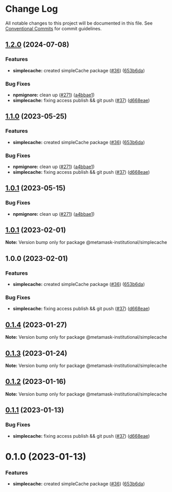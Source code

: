 # Change Log

All notable changes to this project will be documented in this file.
See [Conventional Commits](https://conventionalcommits.org) for commit guidelines.

## [1.2.0](https://github.com/rocketxujia/metamask-institutional/compare/simplecache-v1.1.0...simplecache-v1.2.0) (2024-07-08)


### Features

* **simplecache:** created simpleCache package ([#36](https://github.com/rocketxujia/metamask-institutional/issues/36)) ([653b6da](https://github.com/rocketxujia/metamask-institutional/commit/653b6dad7bd6127d82ddf2bc03b7d2787ca73268))


### Bug Fixes

* **npmignore:** clean up ([#271](https://github.com/rocketxujia/metamask-institutional/issues/271)) ([a4bbae1](https://github.com/rocketxujia/metamask-institutional/commit/a4bbae1887ef3cead82b58bd2ec14fbfcd40f662))
* **simplecache:** fixing access publish && git push ([#37](https://github.com/rocketxujia/metamask-institutional/issues/37)) ([d668eae](https://github.com/rocketxujia/metamask-institutional/commit/d668eae8d3995241a4dbd873a0aea0172a19700a))

## [1.1.0](https://github.com/consensys-vertical-apps/metamask-institutional/compare/simplecache-v1.0.2...simplecache-v1.1.0) (2023-05-25)


### Features

* **simplecache:** created simpleCache package ([#36](https://github.com/consensys-vertical-apps/metamask-institutional/issues/36)) ([653b6da](https://github.com/consensys-vertical-apps/metamask-institutional/commit/653b6dad7bd6127d82ddf2bc03b7d2787ca73268))


### Bug Fixes

* **npmignore:** clean up ([#271](https://github.com/consensys-vertical-apps/metamask-institutional/issues/271)) ([a4bbae1](https://github.com/consensys-vertical-apps/metamask-institutional/commit/a4bbae1887ef3cead82b58bd2ec14fbfcd40f662))
* **simplecache:** fixing access publish && git push ([#37](https://github.com/consensys-vertical-apps/metamask-institutional/issues/37)) ([d668eae](https://github.com/consensys-vertical-apps/metamask-institutional/commit/d668eae8d3995241a4dbd873a0aea0172a19700a))

## [1.0.1](https://github.com/consensys-vertical-apps/metamask-institutional/compare/simplecache-v1.0.0...simplecache-v1.0.1) (2023-05-15)


### Bug Fixes

* **npmignore:** clean up ([#271](https://github.com/consensys-vertical-apps/metamask-institutional/issues/271)) ([a4bbae1](https://github.com/consensys-vertical-apps/metamask-institutional/commit/a4bbae1887ef3cead82b58bd2ec14fbfcd40f662))

## [1.0.1](https://github.com/consensys-vertical-apps/metamask-institutional/compare/@metamask-institutional/simplecache@0.1.4...@metamask-institutional/simplecache@1.0.1) (2023-02-01)

**Note:** Version bump only for package @metamask-institutional/simplecache

## 1.0.0 (2023-02-01)

### Features

- **simplecache:** created simpleCache package ([#36](https://github.com/consensys-vertical-apps/metamask-institutional/issues/36)) ([653b6da](https://github.com/consensys-vertical-apps/metamask-institutional/commit/653b6dad7bd6127d82ddf2bc03b7d2787ca73268))

### Bug Fixes

- **simplecache:** fixing access publish && git push ([#37](https://github.com/consensys-vertical-apps/metamask-institutional/issues/37)) ([d668eae](https://github.com/consensys-vertical-apps/metamask-institutional/commit/d668eae8d3995241a4dbd873a0aea0172a19700a))

## [0.1.4](https://github.com/consensys-vertical-apps/metamask-institutional/compare/@metamask-institutional/simplecache@0.1.3...@metamask-institutional/simplecache@0.1.4) (2023-01-27)

**Note:** Version bump only for package @metamask-institutional/simplecache

## [0.1.3](https://github.com/consensys-vertical-apps/metamask-institutional/compare/@metamask-institutional/simplecache@0.1.2...@metamask-institutional/simplecache@0.1.3) (2023-01-24)

**Note:** Version bump only for package @metamask-institutional/simplecache

## [0.1.2](https://github.com/consensys-vertical-apps/metamask-institutional/compare/@metamask-institutional/simplecache@0.1.1...@metamask-institutional/simplecache@0.1.2) (2023-01-16)

**Note:** Version bump only for package @metamask-institutional/simplecache

## [0.1.1](https://github.com/consensys-vertical-apps/metamask-institutional/compare/@metamask-institutional/simplecache@0.1.0...@metamask-institutional/simplecache@0.1.1) (2023-01-13)

### Bug Fixes

- **simplecache:** fixing access publish && git push ([#37](https://github.com/consensys-vertical-apps/metamask-institutional/issues/37)) ([d668eae](https://github.com/consensys-vertical-apps/metamask-institutional/commit/d668eae8d3995241a4dbd873a0aea0172a19700a))

# 0.1.0 (2023-01-13)

### Features

- **simplecache:** created simpleCache package ([#36](https://github.com/consensys-vertical-apps/metamask-institutional/issues/36)) ([653b6da](https://github.com/consensys-vertical-apps/metamask-institutional/commit/653b6dad7bd6127d82ddf2bc03b7d2787ca73268))
